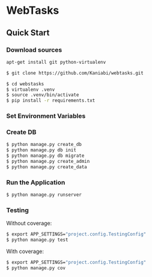 # WebTasks

## Quick Start

### Download sources

```sh
apt-get install git python-virtualenv
```

```sh
$ git clone https://github.com/Kaniabi/webtasks.git

$ cd webstasks
$ virtualenv .venv
$ source .venv/bin/activate
$ pip install -r requirements.txt

```

### Set Environment Variables

### Create DB

```sh
$ python manage.py create_db
$ python manage.py db init
$ python manage.py db migrate
$ python manage.py create_admin
$ python manage.py create_data
```

### Run the Application

```sh
$ python manage.py runserver
```

### Testing

Without coverage:

```sh
$ export APP_SETTINGS="project.config.TestingConfig"
$ python manage.py test
```

With coverage:

```sh
$ export APP_SETTINGS="project.config.TestingConfig"
$ python manage.py cov
```
